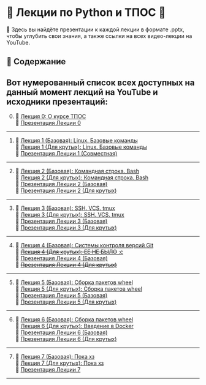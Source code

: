 # 🐍 Лекции по Python и ТПОС 🐍

📘 Здесь вы найдёте презентации к каждой лекции в формате .pptx, чтобы углубить свои знания, а также ссылки на всех видео-лекции на YouTube.

## 📌 Содержание

Вот нумерованный список всех доступных на данный момент лекций на YouTube и исходники презентаций:
--
0. 🎥 [Лекция 0: О курсе ТПОС](https://www.youtube.com/watch?v=dL50xPayshs) <br>
   📄 [Презентация Лекции 0](/0-lesson.AboutTheCourse/00_intro.pptx)
---
1. 🎥 [Лекция 1 (Базовая): Linux. Базовые команды](https://youtu.be/1Em9ouHzccg) <br>
   🎥 [Лекция 1 (Для крутых): Linux. Базовые команды](https://youtu.be/T3hFcBamnBw) <br>
   📄 [Презентация Лекции 1 (Совместная)](/1-lesson.Linux.BasicCommands/01adv_linux_intro.pptx)
---
2. 🎥 [Лекция 2 (Базовая): Командная строка. Bash](https://www.youtube.com/watch?v=C3QmYVf20ZU) <br>
   🎥 [Лекция 2 (Для крутых): Командная строка. Bash](https://www.youtube.com/watch?v=LY_3gneHPEM) <br>
   📄 [Презентация Лекции 2 (Базовая)](/2-lesson.CommandLine.Bash/02.base_bash.pptx) <br>
   📄 [Презентация Лекции 2 (Для крутых)](2-lesson.CommandLine.Bash/02.adv_bash.pptx) <br>
--- 
3. 🎥 [Лекция 3 (Базовая): SSH. VCS. tmux](https://youtu.be/xgqdBBTnu2Y ) <br>
   🎥 [Лекция 3 (Для крутых): SSH. VCS. tmux]( https://youtu.be/kavt51_nNoo) <br>
   📄 [Презентация Лекции 3 (Базовая)](/3-lesson.VersionControlSystems.Git01/03.base_ssh_tmux.pptx) <br>
   📄 [Презентация Лекции 3 (Для крутых)](/3-lesson.VersionControlSystems.Git01/03.adv_ssh_tmux_git.pptx) <br> 
---  
4. 🎥 [Лекция 4 (Базовая): Системы контроля версий Git](https://youtu.be/VTrhFaMMKtg) <br>
   🎥 [~~Лекция 4 (Для крутых): ЕЕ НЕ БЫЛО~~ :с ](https://www.youtube.com/watch?v=dQw4w9WgXcQ) <br>
   📄 [Презентация Лекции 4 (Базовая)](/4-lesson(base).VersionControlSystems.Git01/04.base_git.pptx) <br>
   📄 [~~Презентация Лекции 4 (Для крутых)~~](https://www.youtube.com/watch?v=dQw4w9WgXcQ) <br>
---
5. 🎥 [Лекция 5 (Базовая): Сборка пакетов wheel](https://youtu.be/6j8QfoeD3I0 ) <br>
   🎥 [Лекция 5 (Для крутых): Сборка пакетов wheel]( https://youtu.be/1SmVCUxNwSc) <br>
   📄 [Презентация Лекции 5 (Базовая)](https://www.youtube.com/watch?v=dQw4w9WgXcQ) <br>
   📄 [Презентация Лекции 5 (Для крутых)](/https://www.youtube.com/watch?v=dQw4w9WgXcQ) <br> 
--- 
6. 🎥 [Лекция 6 (Базовая): Сборка пакетов wheel](https://youtu.be/VtKcAQ19h9I) <br>
   🎥 [Лекция 6 (Для крутых): Введение в Docker](https://youtu.be/hWmBR2Az7CI) <br>
   📄 [Презентация Лекции 6 (Базовая)](/6-lesson(base).Containerization.Docker/06.adv_intro_to_docker.pptx) <br>
   📄 [Презентация Лекции 6 (Для крутых)](/6-lesson(cool).Containerization.DockerAdvanced.Podman/05.adv_intro_to_docker.pptx) <br> 
--- 

7. 🎥 [Лекция 7 (Базовая): Пока хз](https://www.youtube.com/watch?v=dQw4w9WgXcQ ) <br>
   🎥 [Лекция 7 (Для крутых): Пока хз]( https://www.youtube.com/watch?v=dQw4w9WgXcQ) <br>
   📄 [Презентация Лекции 7](https://www.youtube.com/watch?v=dQw4w9WgXcQ)

---


<!-- http://wiki.atp-fivt.org/index.php/ТПОС_2023 -->
